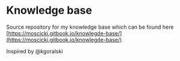 # Knowledge base

Source repository for my knowledge base which can be found here [https://moscicki.gitbook.io/knowlegde-base/](https://moscicki.gitbook.io/knowlegde-base/)

Inspired by @kgoralski

